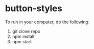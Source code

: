 # button-styles

To run in your computer, do the following:
1. git clone repo
2. npm install
3. npm start
